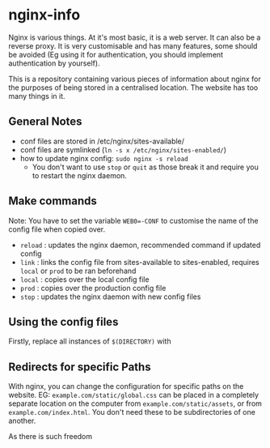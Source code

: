 # nginx-info

Nginx is various things.
At it's most basic, it is a web server.
It can also be a reverse proxy.
It is very customisable and has many features, some should be avoided (Eg using it for authentication, you should implement authentication by yourself).

This is a repository containing various pieces of information about nginx for the purposes of being stored in a centralised location.
The website has too many things in it.

## General Notes

- conf files are stored in /etc/nginx/sites-available/
- conf files are symlinked (`ln -s x /etc/nginx/sites-enabled/`)
- how to update nginx config: `sudo nginx -s reload`
  - You don't want to use `stop` or `quit` as those break it and require you to restart the nginx daemon.

## Make commands

Note: You have to set the variable `WEB0=-CONF` to customise the name of the config file when copied over.

- `reload`  : updates the nginx daemon, recommended command if updated config
- `link`    : links the config file from sites-available to sites-enabled, requires `local` or `prod` to be ran beforehand
- `local`   : copies over the local config file
- `prod`    : copies over the production config file
- `stop`    : updates the nginx daemon with new config files

## Using the config files

Firstly, replace all instances of `$(DIRECTORY)` with

## Redirects for specific Paths

With nginx, you can change the configuration for specific paths on the website.
EG: `example.com/static/global.css` can be placed in a completely separate location on the computer from `example.com/static/assets`, or from `example.com/index.html`.
You don't need these to be subdirectories of one another.

As there is such freedom
